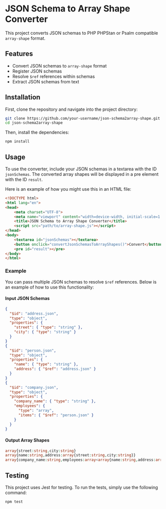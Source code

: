 # JSON Schema to Array Shape Converter

This project converts JSON schemas to PHP PHPStan or Psalm compatible `array-shape` format.

## Features

- Convert JSON schemas to `array-shape` format
- Register JSON schemas
- Resolve `$ref` references within schemas
- Extract JSON schemas from text

## Installation

First, clone the repository and navigate into the project directory:

```bash
git clone https://github.com/your-username/json-schema2array-shape.git
cd json-schema2array-shape
```

Then, install the dependencies:

```bash
npm install
```

## Usage

To use the converter, include your JSON schemas in a textarea with the ID `jsonSchemas`. The converted array shapes will be displayed in a pre element with the ID `result`.

Here is an example of how you might use this in an HTML file:

```html
<!DOCTYPE html>
<html lang="en">
<head>
    <meta charset="UTF-8">
    <meta name="viewport" content="width=device-width, initial-scale=1.0">
    <title>JSON Schema to Array Shape Converter</title>
    <script src="path/to/array-shape.js"></script>
</head>
<body>
    <textarea id="jsonSchemas"></textarea>
    <button onclick="convertJsonSchemasToArrayShapes()">Convert</button>
    <pre id="result"></pre>
</body>
</html>
```

### Example

You can pass multiple JSON schemas to resolve `$ref` references. Below is an example of how to use this functionality:

#### Input JSON Schemas

```json
{
  "$id": "address.json",
  "type": "object",
  "properties": {
    "street": { "type": "string" },
    "city": { "type": "string" }
  }
}
{
  "$id": "person.json",
  "type": "object",
  "properties": {
    "name": { "type": "string" },
    "address": { "$ref": "address.json" }
  }
}
{
  "$id": "company.json",
  "type": "object",
  "properties": {
    "company_name": { "type": "string" },
    "employees": {
      "type": "array",
      "items": { "$ref": "person.json" }
    }
  }
}
```

#### Output Array Shapes

```php
array{street:string,city:string}
array{name:string,address:array{street:string,city:string}}
array{company_name:string,employees:array<array{name:string,address:array{street:string,city:string>}}
```

## Testing

This project uses Jest for testing. To run the tests, simply use the following command:

```bash
npm test
```
